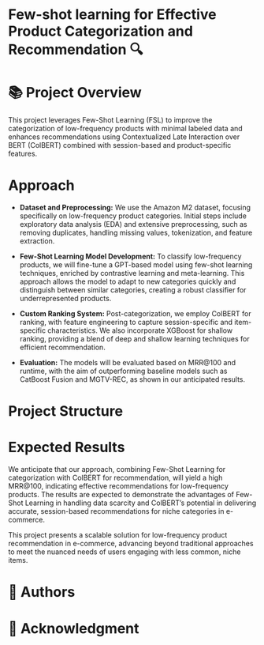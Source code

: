 # Few-shot learning for Effective Product Categorization and Recommendation 🔍

📚 **Project Overview**
=========================
This project leverages Few-Shot Learning (FSL) to improve the categorization of low-frequency products with minimal labeled data and enhances recommendations using Contextualized Late Interaction over BERT (ColBERT) combined with session-based and product-specific features. 

**Approach**
=========================
- **Dataset and Preprocessing:** We use the Amazon M2 dataset, focusing specifically on low-frequency product categories. Initial steps include exploratory data analysis (EDA) and extensive preprocessing, such as removing duplicates, handling missing values, tokenization, and feature extraction.

- **Few-Shot Learning Model Development:** To classify low-frequency products, we will fine-tune a GPT-based model using few-shot learning techniques, enriched by contrastive learning and meta-learning. This approach allows the model to adapt to new categories quickly and distinguish between similar categories, creating a robust classifier for underrepresented products.

- **Custom Ranking System:** Post-categorization, we employ ColBERT for ranking, with feature engineering to capture session-specific and item-specific characteristics. We also incorporate XGBoost for shallow ranking, providing a blend of deep and shallow learning techniques for efficient recommendation.

- **Evaluation:** The models will be evaluated based on MRR@100 and runtime, with the aim of outperforming baseline models such as CatBoost Fusion and MGTV-REC, as shown in our anticipated results.

**Project Structure**
=========================


**Expected Results**
=========================
We anticipate that our approach, combining Few-Shot Learning for categorization with ColBERT for recommendation, will yield a high MRR@100, indicating effective recommendations for low-frequency products. The results are expected to demonstrate the advantages of Few-Shot Learning in handling data scarcity and ColBERT’s potential in delivering accurate, session-based recommendations for niche categories in e-commerce.

This project presents a scalable solution for low-frequency product recommendation in e-commerce, advancing beyond traditional approaches to meet the nuanced needs of users engaging with less common, niche items.


👥 **Authors**
===

🌟 **Acknowledgment**
===
